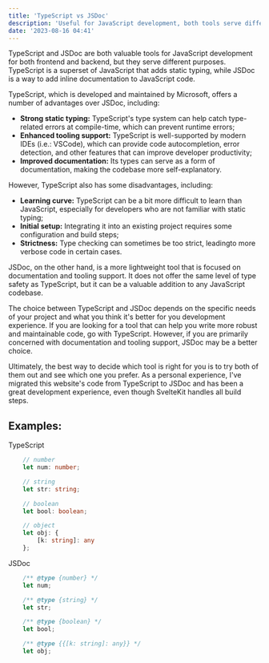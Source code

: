 ```yaml
---
title: 'TypeScript vs JSDoc'
description: 'Useful for JavaScript development, both tools serve different purposes.'
date: '2023-08-16 04:41'
---
```


TypeScript and JSDoc are both valuable tools for JavaScript development for both frontend and backend, but they serve different purposes. TypeScript is a superset of JavaScript that adds static typing, while JSDoc is a way to add inline documentation to JavaScript code.

TypeScript, which is developed and maintained by Microsoft, offers a number of advantages over JSDoc, including:
- **Strong static typing:** TypeScript's type system can help catch type-related errors at compile-time, which can prevent runtime errors;
- **Enhanced tooling support:** TypeScript is well-supported by modern IDEs (i.e.: VSCode), which can provide code autocompletion, error detection, and other features that can improve developer productivity;
- **Improved documentation:** Its types can serve as a form of documentation, making the codebase more self-explanatory.

However, TypeScript also has some disadvantages, including:
- **Learning curve:** TypeScript can be a bit more difficult to learn than JavaScript, especially for developers who are not familiar with static typing;
- **Initial setup:** Integrating it into an existing project requires some configuration and build steps;
- **Strictness:** Type checking can sometimes be too strict, leadingto more verbose code in certain cases.

JSDoc, on the other hand, is a more lightweight tool that is focused on documentation and tooling support. It does not offer the same level of type safety as TypeScript, but it can be a valuable addition to any JavaScript codebase.

The choice between TypeScript and JSDoc depends on the specific needs of your project and what you think it's better for you development experience. If you are looking for a tool that can help you write more robust and maintainable code, go with TypeScript. However, if you are primarily concerned with documentation and tooling support, JSDoc may be a better choice.

Ultimately, the best way to decide which tool is right for you is to try both of them out and see which one you prefer. As a personal experience, I've migrated this website's code from TypeScript to JSDoc and has been a great development experience, even though SvelteKit handles all build steps.

## Examples:

TypeScript
```ts
    // number
    let num: number;

    // string
    let str: string;

    // boolean
    let bool: boolean;

    // object
    let obj: {
        [k: string]: any
    };
```

JSDoc
```js
    /** @type {number} */
    let num;

    /** @type {string} */
    let str;

    /** @type {boolean} */
    let bool;

    /** @type {{[k: string]: any}} */
    let obj;
```